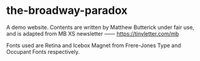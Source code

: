 # the-broadway-paradox
A demo website. Contents are written by Matthew Butterick under fair use, and is adapted from MB XS newsletter —— https://tinyletter.com/mb

Fonts used are Retina and Icebox Magnet from Frere-Jones Type and Occupant Fonts respectively. 
